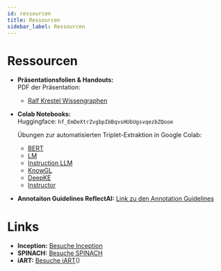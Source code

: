 ```yaml
---
id: ressourcen
title: Ressourcen
sidebar_label: Ressourcen
---
```


# Ressourcen

- **Präsentationsfolien & Handouts:**  
  PDF der Präsentation: 
  - [Ralf Krestel Wissengraphen](https://github.com/TIBHannover/ReflectAI-DHd2025/blob/main/resources/2025-03-03-Einf%C3%BChrungInWissensgraphen-ReflectAI-dDH-Bielefeld.pdf)

- **Colab Notebooks:**  
  Huggingface: ```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```

  Übungen zur automatisierten Triplet-Extraktion in Google Colab:   
  - [BERT](https://colab.research.google.com/github/TIBHannover/ReflectAI-DHd2025/blob/main/notebooks/bert.ipynb)
  - [LM](https://colab.research.google.com/github/TIBHannover/ReflectAI-DHd2025/blob/main/notebooks/gpt2.ipynb)
  - [Instruction LLM](https://colab.research.google.com/github/TIBHannover/ReflectAI-DHd2025/blob/main/notebooks/inst.ipynb)
  - [KnowGL](https://colab.research.google.com/github/TIBHannover/ReflectAI-DHd2025/blob/main/notebooks/knowgl.ipynb)
  - [DeepKE](https://colab.research.google.com/github/TIBHannover/ReflectAI-DHd2025/blob/main/notebooks/deepke.ipynb)
  - [Instructor](https://colab.research.google.com/github/TIBHannover/ReflectAI-DHd2025/blob/main/notebooks/instructor.ipynb)
- **Annotaiton Guidelines ReflectAI:**
  [Link zu den Annotation Guidelines](https://guideline.open-develop.org)

# Links

- **Inception:** [Besuche Inception](https://dhd24.open-develop.org/)
- **SPINACH:** [Besuche SPINACH](https://spinach.genie.stanford.edu/)
- **iART:** [Besuche iART](https://www.iart.vision)()
